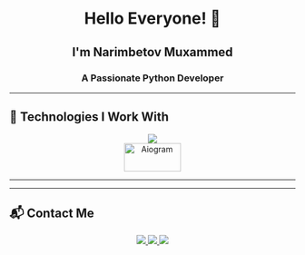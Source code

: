 <h1 align="center">Hello Everyone! 👋</h1>
<h2 align="center">I'm Narimbetov Muxammed</h2>
<h3 align="center">A Passionate Python Developer</h3>

---

## 🚀 Technologies I Work With

<div align="center">
  <a href="https://skillicons.dev">
    <img src="https://skillicons.dev/icons?i=python,django,fastapi,git,github,linux,postgres,postman,docker,vscode,html,css,figma,pycharm" />
  </a>
  <br>
  <img src="https://docs.aiogram.dev/en/latest/_static/logo.png" alt="Aiogram" width="100" height="50"/>
</div>

---
---

## 📬 Contact Me

<div align="center">

  <a href="mailto:muratbaevbatirniyaz@gmail.com">
    <img src="https://img.shields.io/badge/Gmail-D14836?style=for-the-badge&logo=gmail&logoColor=white" target="_blank" />
  </a>

  <a href="https://t.me/BatirniyazMuratbaev/" target="_blank">
    <img src="https://img.shields.io/badge/Telegram-2CA5E0?style=for-the-badge&logo=telegram&logoColor=white" />
  </a>

  <a href="https://www.instagram.com/your_instagram_username/" target="_blank">
    <img src="https://img.shields.io/badge/Instagram-E4405F?style=for-the-badge&logo=instagram&logoColor=white" />
  </a>
  
</div>

